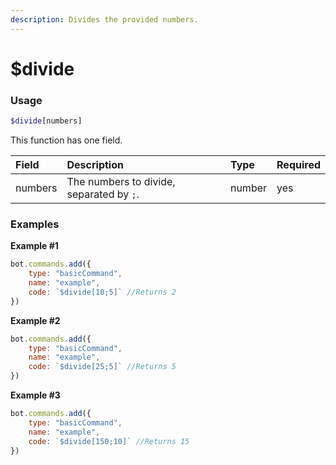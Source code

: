 ```yaml
---
description: Divides the provided numbers.
---
```


# $divide
### Usage
```php
$divide[numbers]
```

This function has one field.

| Field | Description | Type | Required |
| :--- | :--- | :--- | :--- |
| numbers | The numbers to divide, separated by `;`. | number | yes

### Examples
**Example #1**
```javascript
bot.commands.add({
    type: "basicCommand",
    name: "example",
    code: `$divide[10;5]` //Returns 2
})
```
**Example #2**
```javascript
bot.commands.add({
    type: "basicCommand",
    name: "example",
    code: `$divide[25;5]` //Returns 5
})
```
**Example #3**
```javascript
bot.commands.add({
    type: "basicCommand",
    name: "example",
    code: `$divide[150;10]` //Returns 15
})
```